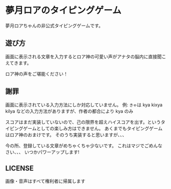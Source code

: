 # 夢月ロアのタイピングゲーム

夢月ロアちゃんの非公式タイピングゲームです。

## 遊び方

画面に表示される文章を入力するとロア神の可愛い声がアナタの脳内に直接聞こえてきます。

ロア神の声をご堪能ください！

## 謝罪

画面に表示されている入力方法にしか対応していません。
例: `きゃ`は kya kixya kilya などの入力方法がありますが、作者の都合により kya のみ

スコアはまだ実装していないので、己の限界を超えハイスコアを出す。というタイピングゲームとしての楽しみ方はできません。
あくまでもタイピングゲームはロア神のおまけです。 そのうち実装すると思いますが、、、

今の所、登録している文章がめちゃくちゃ少ないです。 これはマジでごめんなさい、、、
いつかパワーアップします!

## LICENSE

画像・音声はすべて権利者に帰属します
